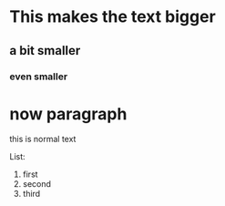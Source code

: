 # This makes the text bigger 
## a bit smaller 
### even smaller 

# now paragraph 
this is normal text 

List:
1. first
2.  second
3.  third 
